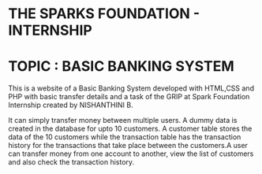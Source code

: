 # THE SPARKS FOUNDATION - INTERNSHIP
# TOPIC : BASIC BANKING SYSTEM
This is a website of a Basic Banking System developed with HTML,CSS and PHP with basic transfer details and a task of the GRIP at Spark Foundation Internship created by NISHANTHINI B.

It can simply transfer money between multiple users. A dummy data is created in the database for upto 10 customers. A customer table stores the data of the 10 customers while the transaction table has the transaction history for the transactions that take place between the customers.A user can transfer money from one account to another, view the list of customers and also check the transaction history.
